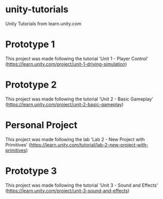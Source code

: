# unity-tutorials
Unity Tutorials from learn.unity.com

# Prototype 1
This project was made following the tutorial 'Unit 1 - Player Control' (https://learn.unity.com/project/unit-1-driving-simulation)

# Prototype 2
This project was made following the tutorial 'Unit 2 - Basic Gameplay' (https://learn.unity.com/project/unit-2-basic-gameplay)

# Personal Project
This project was made following the lab 'Lab 2 - New Project with Primitives' (https://learn.unity.com/tutorial/lab-2-new-project-with-primitives)

# Prototype 3
This project was made following the tutorial 'Unit 3 - Sound and Effects' (https://learn.unity.com/project/unit-3-sound-and-effects)
